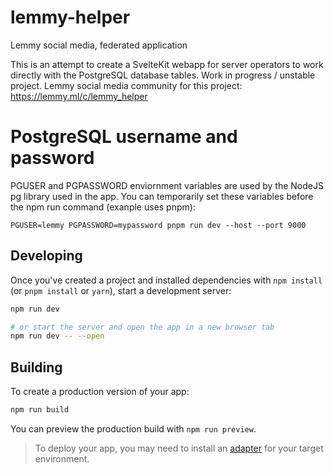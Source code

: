 # lemmy-helper

Lemmy social media, federated application

This is an attempt to create a SvelteKit webapp for server operators to work directly with the PostgreSQL database tables. Work in progress / unstable project. Lemmy social media community for this project: https://lemmy.ml/c/lemmy_helper

# PostgreSQL username and password

PGUSER and PGPASSWORD enviornment variables are used by the NodeJS pg library used in the app. You can temporarily set these variables before the npm run command (exanple uses pnpm):

`PGUSER=lemmy PGPASSWORD=mypassword pnpm run dev --host --port 9000`


## Developing

Once you've created a project and installed dependencies with `npm install` (or `pnpm install` or `yarn`), start a development server:

```bash
npm run dev

# or start the server and open the app in a new browser tab
npm run dev -- --open
```

## Building

To create a production version of your app:

```bash
npm run build
```

You can preview the production build with `npm run preview`.

> To deploy your app, you may need to install an [adapter](https://kit.svelte.dev/docs/adapters) for your target environment.
